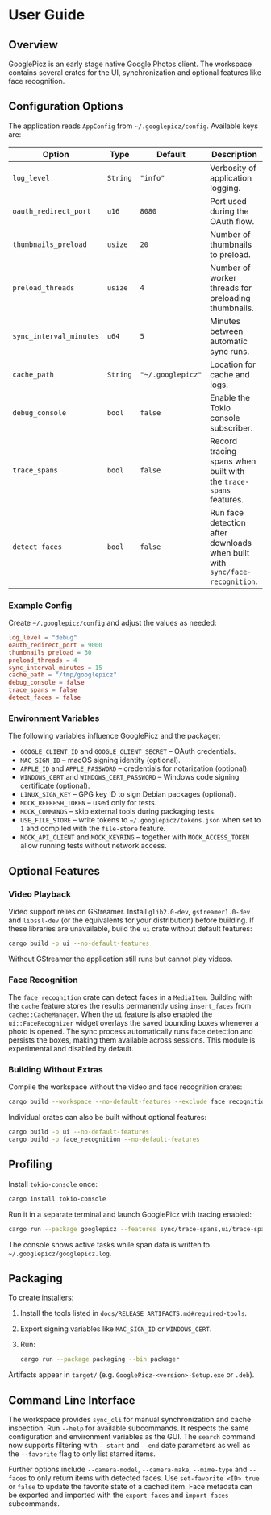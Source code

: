 # User Guide

## Overview
GooglePicz is an early stage native Google Photos client. The workspace contains several crates for the UI, synchronization and optional features like face recognition.

## Configuration Options
The application reads `AppConfig` from `~/.googlepicz/config`. Available keys are:

| Option | Type | Default | Description |
| ------ | ---- | ------- | ----------- |
| `log_level` | `String` | `"info"` | Verbosity of application logging. |
| `oauth_redirect_port` | `u16` | `8080` | Port used during the OAuth flow. |
| `thumbnails_preload` | `usize` | `20` | Number of thumbnails to preload. |
| `preload_threads` | `usize` | `4` | Number of worker threads for preloading thumbnails. |
| `sync_interval_minutes` | `u64` | `5` | Minutes between automatic sync runs. |
| `cache_path` | `String` | `"~/.googlepicz"` | Location for cache and logs. |
| `debug_console` | `bool` | `false` | Enable the Tokio console subscriber. |
| `trace_spans` | `bool` | `false` | Record tracing spans when built with the `trace-spans` features. |
| `detect_faces` | `bool` | `false` | Run face detection after downloads when built with `sync/face-recognition`. |

### Example Config
Create `~/.googlepicz/config` and adjust the values as needed:

```toml
log_level = "debug"
oauth_redirect_port = 9000
thumbnails_preload = 30
preload_threads = 4
sync_interval_minutes = 15
cache_path = "/tmp/googlepicz"
debug_console = false
trace_spans = false
detect_faces = false
```

### Environment Variables
The following variables influence GooglePicz and the packager:

- `GOOGLE_CLIENT_ID` and `GOOGLE_CLIENT_SECRET` – OAuth credentials.
- `MAC_SIGN_ID` – macOS signing identity (optional).
- `APPLE_ID` and `APPLE_PASSWORD` – credentials for notarization (optional).
- `WINDOWS_CERT` and `WINDOWS_CERT_PASSWORD` – Windows code signing certificate (optional).
- `LINUX_SIGN_KEY` – GPG key ID to sign Debian packages (optional).
- `MOCK_REFRESH_TOKEN` – used only for tests.
- `MOCK_COMMANDS` – skip external tools during packaging tests.
- `USE_FILE_STORE` – write tokens to `~/.googlepicz/tokens.json` when set to `1` and compiled with the `file-store` feature.
- `MOCK_API_CLIENT` and `MOCK_KEYRING` – together with `MOCK_ACCESS_TOKEN` allow running tests without network access.

## Optional Features

### Video Playback
Video support relies on GStreamer. Install `glib2.0-dev`, `gstreamer1.0-dev` and `libssl-dev` (or the equivalents for your distribution) before building. If these libraries are unavailable, build the `ui` crate without default features:

```bash
cargo build -p ui --no-default-features
```

Without GStreamer the application still runs but cannot play videos.

### Face Recognition
The `face_recognition` crate can detect faces in a `MediaItem`. Building with
the `cache` feature stores the results permanently using `insert_faces` from
`cache::CacheManager`. When the `ui` feature is also enabled the
`ui::FaceRecognizer` widget overlays the saved bounding boxes whenever a photo
is opened. The sync process automatically runs face detection and persists the
boxes, making them available across sessions. This module is experimental and
disabled by default.

### Building Without Extras
Compile the workspace without the video and face recognition crates:

```bash
cargo build --workspace --no-default-features --exclude face_recognition --exclude e2e
```

Individual crates can also be built without optional features:

```bash
cargo build -p ui --no-default-features
cargo build -p face_recognition --no-default-features
```

## Profiling
Install `tokio-console` once:

```bash
cargo install tokio-console
```

Run it in a separate terminal and launch GooglePicz with tracing enabled:

```bash
cargo run --package googlepicz --features sync/trace-spans,ui/trace-spans -- --debug-console --trace-spans
```

The console shows active tasks while span data is written to `~/.googlepicz/googlepicz.log`.

## Packaging
To create installers:

1. Install the tools listed in `docs/RELEASE_ARTIFACTS.md#required-tools`.
2. Export signing variables like `MAC_SIGN_ID` or `WINDOWS_CERT`.
3. Run:

   ```bash
   cargo run --package packaging --bin packager
   ```

Artifacts appear in `target/` (e.g. `GooglePicz-<version>-Setup.exe` or `.deb`).

## Command Line Interface
The workspace provides `sync_cli` for manual synchronization and cache
inspection. Run `--help` for available subcommands. It respects the same
configuration and environment variables as the GUI. The `search` command now
supports filtering with `--start` and `--end` date parameters as well as the
`--favorite` flag to only list starred items.

Further options include `--camera-model`, `--camera-make`, `--mime-type` and
`--faces` to only return items with detected faces. Use `set-favorite <ID> true`
or `false` to update the favorite state of a cached item. Face metadata can be
exported and imported with the `export-faces` and `import-faces` subcommands.


